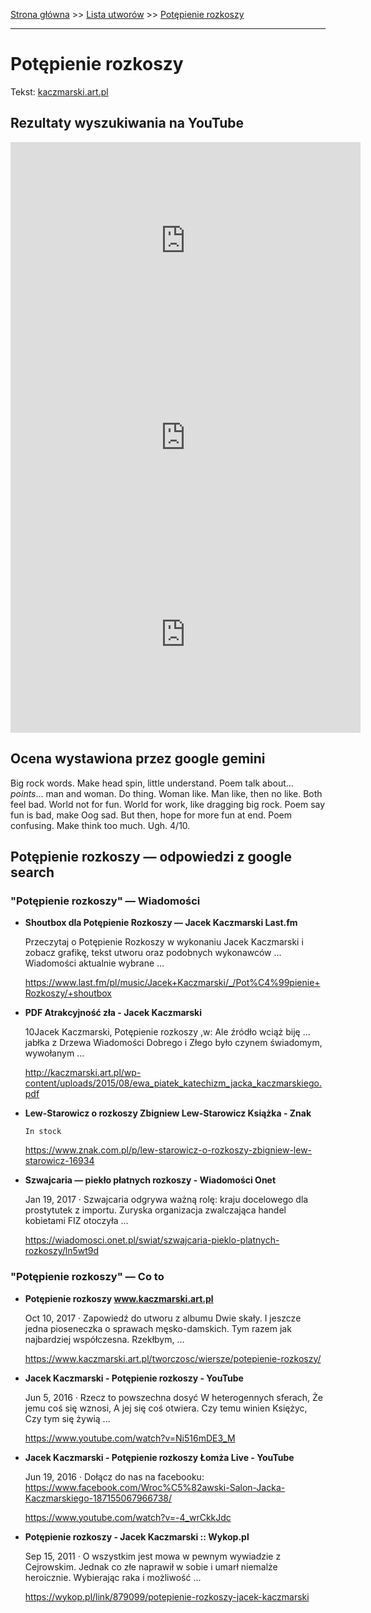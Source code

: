 [Strona główna](../index.md) >> [Lista utworów](../list.md) >> [Potępienie rozkoszy](462.md)

---

# Potępienie rozkoszy

Tekst: [kaczmarski.art.pl](https://www.kaczmarski.art.pl/tworczosc/wiersze/potepienie-rozkoszy/)

## Rezultaty wyszukiwania na YouTube

<iframe width="560" height="315" src="https://www.youtube.com/embed/Ni516mDE3_M?si=IdontcarewhotheIRSsendsImnotpayingtaxes" title="YouTube video player" frameborder="0" allow="accelerometer; autoplay; clipboard-write; encrypted-media; gyroscope; picture-in-picture; web-share" referrerpolicy="strict-origin-when-cross-origin" allowfullscreen></iframe>

<iframe width="560" height="315" src="https://www.youtube.com/embed/JJ7NOMroIjE?si=IdontcarewhotheIRSsendsImnotpayingtaxes" title="YouTube video player" frameborder="0" allow="accelerometer; autoplay; clipboard-write; encrypted-media; gyroscope; picture-in-picture; web-share" referrerpolicy="strict-origin-when-cross-origin" allowfullscreen></iframe>

<iframe width="560" height="315" src="https://www.youtube.com/embed/NOVeCENX5CM?si=IdontcarewhotheIRSsendsImnotpayingtaxes" title="YouTube video player" frameborder="0" allow="accelerometer; autoplay; clipboard-write; encrypted-media; gyroscope; picture-in-picture; web-share" referrerpolicy="strict-origin-when-cross-origin" allowfullscreen></iframe>

## Ocena wystawiona przez google gemini

Big rock words. Make head spin, little understand. Poem talk about... *points*... man and woman. Do thing. Woman like. Man like, then no like. Both feel bad. World not for fun. World for work, like dragging big rock. Poem say fun is bad, make Oog sad. But then, hope for more fun at end. Poem confusing. Make think too much. Ugh. 4/10.


## Potępienie rozkoszy — odpowiedzi z google search

### "Potępienie rozkoszy" — Wiadomości

- **Shoutbox dla Potępienie Rozkoszy — Jacek Kaczmarski  Last.fm**

    Przeczytaj o Potępienie Rozkoszy w wykonaniu Jacek Kaczmarski i zobacz grafikę, tekst utworu oraz podobnych wykonawców ... Wiadomości aktualnie wybrane ... 

   <https://www.last.fm/pl/music/Jacek+Kaczmarski/_/Pot%C4%99pienie+Rozkoszy/+shoutbox>
- **PDF Atrakcyjność zła - Jacek Kaczmarski**

    10Jacek Kaczmarski, Potępienie rozkoszy ,w: Ale źródło wciąż biję ... jabłka z Drzewa Wiadomości Dobrego i Złego było czynem świadomym, wywołanym ... 

   <http://kaczmarski.art.pl/wp-content/uploads/2015/08/ewa_piatek_katechizm_jacka_kaczmarskiego.pdf>
- **Lew-Starowicz o rozkoszy  Zbigniew Lew-Starowicz Książka - Znak**

      In stock 

   <https://www.znak.com.pl/p/lew-starowicz-o-rozkoszy-zbigniew-lew-starowicz-16934>
- **Szwajcaria — piekło płatnych rozkoszy - Wiadomości Onet**

    Jan 19, 2017  ·  Szwajcaria odgrywa ważną rolę: kraju docelowego dla prostytutek z importu. Zuryska organizacja zwalczająca handel kobietami FIZ otoczyła ... 

   <https://wiadomosci.onet.pl/swiat/szwajcaria-pieklo-platnych-rozkoszy/ln5wt9d>

### "Potępienie rozkoszy" — Co to

- **Potępienie rozkoszy www.kaczmarski.art.pl**

    Oct 10, 2017  ·  Zapowiedź do utworu z albumu Dwie skały. I jeszcze jedna pioseneczka o sprawach męsko-damskich. Tym razem jak najbardziej współczesna. Rzekłbym, ... 

   <https://www.kaczmarski.art.pl/tworczosc/wiersze/potepienie-rozkoszy/>
- **Jacek Kaczmarski - Potępienie rozkoszy - YouTube**

    Jun 5, 2016  ·  Rzecz to powszechna dosyć W heterogennych sferach, Że jemu coś się wznosi, A jej się coś otwiera. Czy temu winien Księżyc, Czy tym się żywią ... 

   <https://www.youtube.com/watch?v=Ni516mDE3_M>
- **Jacek Kaczmarski - Potępienie rozkoszy Łomża Live - YouTube**

    Jun 19, 2016  ·  Dołącz do nas na facebooku: https://www.facebook.com/Wroc%C5%82awski-Salon-Jacka-Kaczmarskiego-187155067966738/ 

   <https://www.youtube.com/watch?v=-4_wrCkkJdc>
- **Potępienie rozkoszy - Jacek Kaczmarski :: Wykop.pl**

    Sep 15, 2011  ·  O wszystkim jest mowa w pewnym wywiadzie z Cejrowskim. Jednak co złe naprawił w sobie i umarł niemalże heroicznie. Wybierając raka i możliwość ... 

   <https://wykop.pl/link/879099/potepienie-rozkoszy-jacek-kaczmarski>

